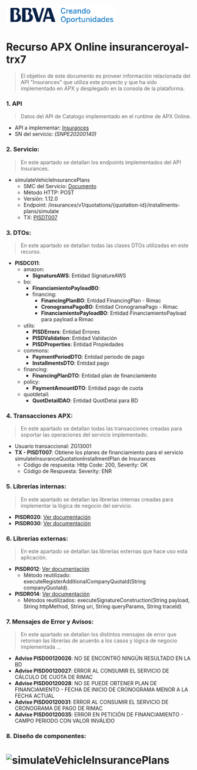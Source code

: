 # ![Logo-template](images/logo-template.png)
# Recurso APX Online insuranceroyal-trx7

> El objetivo de este documento es proveer información relacionada del API "Insurances" que utiliza este proyecto y que ha sido implementado en APX y desplegado en la consola de la plataforma.


### 1. API

> Datos del API de Catalogo implementado en el runtime de APX Online.

- API a implementar: [Insurances](https://catalogs.platform.bbva.com/apicatalog/business/apis/apis-insurances-insurances/versions/global-1.23.0/resources/insurancesapiquotationsquotationidinstallmentsplanssimulatev1/)
- SN del servicio: *(SNPE20200140)*

### 2. Servicio:

> En este apartado se detallan los endpoints implementados del API Insurances.

- simulateVehicleInsurancePlans
    - SMC del Servicio: [Documento](https://docs.google.com/spreadsheets/d/1-HfiN65vmcMU6GOtIbQv45XQH-hVpTYx4dg-bZBHOu0/edit#gid=1587295576)
    - Método HTTP: POST
    - Versión: 1.12.0
    - Endpoint: /insurances/v1/quotations/{quotation-id}/installments-plans/simulate
    - TX: [PISDT007](#PISDT007)
  
### 3. DTOs:

> En este apartado se detallan todas las clases DTOs utilizadas en este recurso.

- **PISDC011**:
  - amazon:
    - **SignatureAWS**: Entidad SignatureAWS
  - bo:
    - **FinanciamientoPayloadBO**: 
    - financing:
      - **FinancingPlanBO**: Entidad FinancingPlan - Rimac
      - **CronogramaPagoBO**: Entidad CronogramaPago - Rimac
      - **FinanciamientoPayloadBO**: Entidad FinanciamientoPayload para payload a Rimac
  - utils:
    - **PISDErrors**: Entidad Errores
    - **PISDValidation**: Entidad Validación
    - **PISDProperties**: Entidad Propiedades
  - commons:
    - **PaymentPeriodDTO**: Entidad periodo de pago
    - **InstallmentsDTO**: Entidad pago
  - financing:
    - **FinancingPlanDTO**: Entidad plan de financiamiento
  - policy:
    - **PaymentAmountDTO**: Entidad pago de cuota
  - quotdetail:
    - **QuotDetailDAO**: Entidad QuotDetai para BD
  
  
### 4. Transacciones APX:
> En este apartado se detallan todas las transacciones creadas para soportar las operaciones del servicio implementado.
- Usuario transaccional: ZG13001
- **TX - PISDT007**: Obtiene los planes de financiamiento para el servicio simulateInsuranceQuotationInstallmentPlan de Insurances
  - Código de respuesta: Http Code: 200, Severity: OK
  - Código de Respuesta: Severity: ENR
  
### 5. Librerías internas:
> En este apartado se detallan las librerías internas creadas para implementar la lógica de negocio del servicio.

- **PISDR020**: [Ver documentación](PISD_APX_Library_PISDR020.md)
- **PISDR030**: [Ver documentación](PISD_APX_Library_PISDR030.md)

### 6. Librerías externas:
> En este apartado se detallan las librerías externas que hace uso esta aplicación.

- **PISDR012**: [Ver documentación](https://globaldevtools.bbva.com/bitbucket/projects/PE_PISD_APP-ID-26197_DSG/repos/insuranceroyal-lib12/browse/doc/PISD_APX_Library_PISDR012.md?at=refs%2Fheads%2Ffeature%2Fxp61540)
  - Método reutilizado: executeRegisterAdditionalCompanyQuotaId(String companyQuotaId).
- **PISDR014**: [Ver documentación](https://globaldevtools.bbva.com/bitbucket/projects/PE_PISD_APP-ID-26197_DSG/repos/insuranceroyal-lib14/browse/doc/PISD_APX_Library_PISDR014.md?at=refs%2Fheads%2Ffeature%2Fxp61540)
  - Métodos reutilizados: executeSignatureConstruction(String payload, String httpMethod, String uri, String queryParams, String traceId)

### 7. Mensajes de Error y Avisos:
> En este apartado se detallan los distintos mensajes de error que retornan las librerías de acuerdo a los casos y lógica de negocio implementada ...

- **Advise PISD00120026**: NO SE ENCONTRÓ NINGÚN RESULTADO EN LA BD 
- **Advise PISD00120027**: ERROR AL CONSUMIR EL SERVICIO DE CÁLCULO DE CUOTA DE RIMAC
- **Advise PISD00120028**: NO SE PUEDE OBTENER PLAN DE FINANCIAMIENTO - FECHA DE INICIO DE CRONOGRAMA MENOR A LA FECHA ACTUAL
- **Advise PISD00120031**: ERROR AL CONSUMIR EL SERVICIO DE CRONOGRAMA DE PAGO DE RIMAC
- **Advise PISD00120035**: ERROR EN PETICIÓN DE FINANCIAMIENTO - CAMPO PERIODO CON VALOR INVÁLIDO

### 8. Diseño de componentes:
# ![simulateVehicleInsurancePlans](images/diseño-componentes-apx-obtener-financiamiento.png)